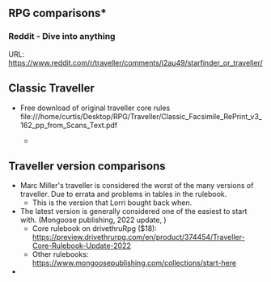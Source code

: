 ## RPG comparisons*
### Reddit - Dive into anything
URL: https://www.reddit.com/r/traveller/comments/i2au49/starfinder_or_traveller/

## Classic Traveller
* Free download of original traveller core rules
file:///home/curtis/Desktop/RPG/Traveller/Classic_Facsimile_RePrint_v3_162_pp_from_Scans_Text.pdf

	* 

## Traveller version comparisons
* Marc Miller's traveller is considered the worst of the many versions of traveller.  Due to errata and problems in tables in the rulebook.
	* This is the version that Lorri bought back when.
* The latest version is generally considered one of the easiest to start with. (Mongoose publishing, 2022 update, )
	* Core rulebook on drivethruRpg ($18):  https://preview.drivethrurpg.com/en/product/374454/Traveller-Core-Rulebook-Update-2022
	* Other rulebooks: https://www.mongoosepublishing.com/collections/start-here
* 